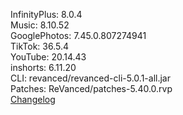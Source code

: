 InfinityPlus: 8.0.4  
Music: 8.10.52  
GooglePhotos: 7.45.0.807274941  
TikTok: 36.5.4  
YouTube: 20.14.43  
inshorts: 6.11.20  
CLI: revanced/revanced-cli-5.0.1-all.jar  
Patches: ReVanced/patches-5.40.0.rvp  
[Changelog](https://github.com/ReVanced/revanced-patches/releases/tag/v5.40.0)  
